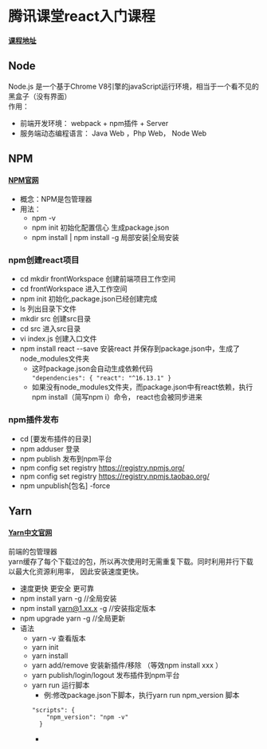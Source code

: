 # 腾讯课堂react入门课程
#### [课程地址](https://www.bilibili.com/video/BV1hE411c7L1?p=2)

## Node
Node.js 是一个基于Chrome V8引擎的javaScript运行环境，相当于一个看不见的黑盒子（没有界面）    
作用：
- 前端开发环境： webpack + npm插件 + Server
- 服务端动态编程语言： Java Web ，Php Web， Node Web

## NPM 
#### [NPM官网](https://www.npmjs.com/)
- 概念：NPM是包管理器
- 用法：
  - npm -v 
  - npm init 初始化配置信心  生成package.json
  - npm install | npm install -g  局部安装|全局安装
  
### npm创建react项目  
- cd mkdir frontWorkspace 创建前端项目工作空间
- cd frontWorkspace 进入工作空间
- npm init 初始化,package.json已经创建完成
- ls 列出目录下文件
- mkdir src 创建src目录
- cd src  进入src目录
- vi index.js 创建入口文件
- npm install react --save  安装react 并保存到package.json中，生成了node_modules文件夹
  - 这时package.json会自动生成依赖代码   
  ``"dependencies": {
        "react": "^16.13.1"
      }
  ``
  - 如果没有node_modules文件夹，而package.json中有react依赖，执行npm install（简写npm i）命令，
  react也会被同步进来
  
### npm插件发布
- cd [要发布插件的目录]
- npm adduser 登录
- npm publish 发布到npm平台
- npm config set registry https://registry.npmjs.org/
- npm config set registry https://registry.npmjs.taobao.org/
- npm unpublish[包名] -force

## Yarn
#### [Yarn中文官网](https://yarn.bootcss.com)
前端的包管理器    
yarn缓存了每个下载过的包，所以再次使用时无需重复下载。同时利用并行下载以最大化资源利用率，
因此安装速度更快。


- 速度更快 更安全 更可靠
- npm install yarn -g  //全局安装
- npm install yarn@1.xx.x -g //安装指定版本
- npm upgrade yarn -g  //全局更新
- 语法
  - yarn -v 查看版本
  - yarn init
  - yarn install 
  - yarn add/remove 安装新插件/移除 （等效npm install xxx ）
  - yarn publish/login/logout  发布插件到npm平台
  - yarn run 运行脚本
    - 例:修改package.json下脚本，执行yarn run npm_version 脚本   
    ````
    "scripts": {
        "npm_version": "npm -v"
      }
    ````
    -

 